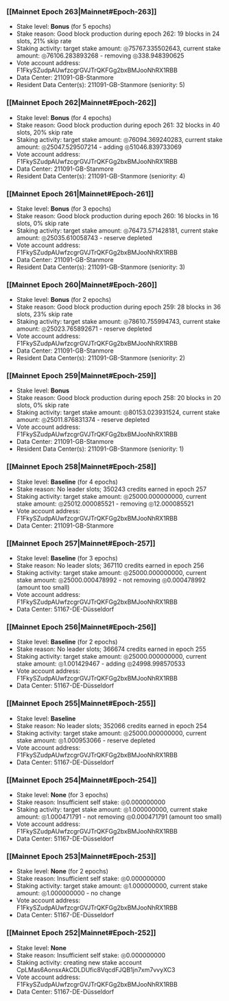 ### [[Mainnet Epoch 263|Mainnet#Epoch-263]]
* Stake level: **Bonus** (for 5 epochs)
* Stake reason: Good block production during epoch 262: 19 blocks in 24 slots, 21% skip rate
* Staking activity: target stake amount: ◎75767.335502643, current stake amount: ◎76106.283893268 - removing ◎338.948390625
* Vote account address: F1FkySZudpAUwfzcgrGVJTrQKFGg2bxBMJooNhRX1RBB
* Data Center: 211091-GB-Stanmore
* Resident Data Center(s): 211091-GB-Stanmore (seniority: 5)
### [[Mainnet Epoch 262|Mainnet#Epoch-262]]
* Stake level: **Bonus** (for 4 epochs)
* Stake reason: Good block production during epoch 261: 32 blocks in 40 slots, 20% skip rate
* Staking activity: target stake amount: ◎76094.369240283, current stake amount: ◎25047.529507214 - adding ◎51046.839733069
* Vote account address: F1FkySZudpAUwfzcgrGVJTrQKFGg2bxBMJooNhRX1RBB
* Data Center: 211091-GB-Stanmore
* Resident Data Center(s): 211091-GB-Stanmore (seniority: 4)
### [[Mainnet Epoch 261|Mainnet#Epoch-261]]
* Stake level: **Bonus** (for 3 epochs)
* Stake reason: Good block production during epoch 260: 16 blocks in 16 slots, 0% skip rate
* Staking activity: target stake amount: ◎76473.571428181, current stake amount: ◎25035.610058743 - reserve depleted
* Vote account address: F1FkySZudpAUwfzcgrGVJTrQKFGg2bxBMJooNhRX1RBB
* Data Center: 211091-GB-Stanmore
* Resident Data Center(s): 211091-GB-Stanmore (seniority: 3)
### [[Mainnet Epoch 260|Mainnet#Epoch-260]]
* Stake level: **Bonus** (for 2 epochs)
* Stake reason: Good block production during epoch 259: 28 blocks in 36 slots, 23% skip rate
* Staking activity: target stake amount: ◎78610.755994743, current stake amount: ◎25023.765892671 - reserve depleted
* Vote account address: F1FkySZudpAUwfzcgrGVJTrQKFGg2bxBMJooNhRX1RBB
* Data Center: 211091-GB-Stanmore
* Resident Data Center(s): 211091-GB-Stanmore (seniority: 2)
### [[Mainnet Epoch 259|Mainnet#Epoch-259]]
* Stake level: **Bonus**
* Stake reason: Good block production during epoch 258: 20 blocks in 20 slots, 0% skip rate
* Staking activity: target stake amount: ◎80153.023931524, current stake amount: ◎25011.876831374 - reserve depleted
* Vote account address: F1FkySZudpAUwfzcgrGVJTrQKFGg2bxBMJooNhRX1RBB
* Data Center: 211091-GB-Stanmore
* Resident Data Center(s): 211091-GB-Stanmore (seniority: 1)
### [[Mainnet Epoch 258|Mainnet#Epoch-258]]
* Stake level: **Baseline** (for 4 epochs)
* Stake reason: No leader slots; 350243 credits earned in epoch 257
* Staking activity: target stake amount: ◎25000.000000000, current stake amount: ◎25012.000085521 - removing ◎12.000085521
* Vote account address: F1FkySZudpAUwfzcgrGVJTrQKFGg2bxBMJooNhRX1RBB
* Data Center: 211091-GB-Stanmore
### [[Mainnet Epoch 257|Mainnet#Epoch-257]]
* Stake level: **Baseline** (for 3 epochs)
* Stake reason: No leader slots; 367110 credits earned in epoch 256
* Staking activity: target stake amount: ◎25000.000000000, current stake amount: ◎25000.000478992 - not removing ◎0.000478992 (amount too small)
* Vote account address: F1FkySZudpAUwfzcgrGVJTrQKFGg2bxBMJooNhRX1RBB
* Data Center: 51167-DE-Düsseldorf
### [[Mainnet Epoch 256|Mainnet#Epoch-256]]
* Stake level: **Baseline** (for 2 epochs)
* Stake reason: No leader slots; 366674 credits earned in epoch 255
* Staking activity: target stake amount: ◎25000.000000000, current stake amount: ◎1.001429467 - adding ◎24998.998570533
* Vote account address: F1FkySZudpAUwfzcgrGVJTrQKFGg2bxBMJooNhRX1RBB
* Data Center: 51167-DE-Düsseldorf
### [[Mainnet Epoch 255|Mainnet#Epoch-255]]
* Stake level: **Baseline**
* Stake reason: No leader slots; 352066 credits earned in epoch 254
* Staking activity: target stake amount: ◎25000.000000000, current stake amount: ◎1.000953066 - reserve depleted
* Vote account address: F1FkySZudpAUwfzcgrGVJTrQKFGg2bxBMJooNhRX1RBB
* Data Center: 51167-DE-Düsseldorf
### [[Mainnet Epoch 254|Mainnet#Epoch-254]]
* Stake level: **None** (for 3 epochs)
* Stake reason: Insufficient self stake: ◎0.000000000
* Staking activity: target stake amount: ◎1.000000000, current stake amount: ◎1.000471791 - not removing ◎0.000471791 (amount too small)
* Vote account address: F1FkySZudpAUwfzcgrGVJTrQKFGg2bxBMJooNhRX1RBB
* Data Center: 51167-DE-Düsseldorf
### [[Mainnet Epoch 253|Mainnet#Epoch-253]]
* Stake level: **None** (for 2 epochs)
* Stake reason: Insufficient self stake: ◎0.000000000
* Staking activity: target stake amount: ◎1.000000000, current stake amount: ◎1.000000000 - no change
* Vote account address: F1FkySZudpAUwfzcgrGVJTrQKFGg2bxBMJooNhRX1RBB
* Data Center: 51167-DE-Düsseldorf
### [[Mainnet Epoch 252|Mainnet#Epoch-252]]
* Stake level: **None**
* Stake reason: Insufficient self stake: ◎0.000000000
* Staking activity: creating new stake account CpLMas6AonsxAkCDLDUfic8VqcdFJQB1jn7xm7vvyXC3
* Vote account address: F1FkySZudpAUwfzcgrGVJTrQKFGg2bxBMJooNhRX1RBB
* Data Center: 51167-DE-Düsseldorf
